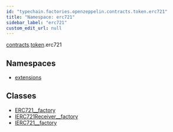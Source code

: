 ```yaml
---
id: "typechain.factories.openzeppelin.contracts.token.erc721"
title: "Namespace: erc721"
sidebar_label: "erc721"
custom_edit_url: null
---
```


[contracts](typechain.factories.openzeppelin.contracts.md).[token](typechain.factories.openzeppelin.contracts.token.md).erc721

## Namespaces

- [extensions](typechain.factories.openzeppelin.contracts.token.erc721.extensions.md)

## Classes

- [ERC721\_\_factory](../classes/typechain.factories.openzeppelin.contracts.token.erc721.ERC721__factory.md)
- [IERC721Receiver\_\_factory](../classes/typechain.factories.openzeppelin.contracts.token.erc721.IERC721Receiver__factory.md)
- [IERC721\_\_factory](../classes/typechain.factories.openzeppelin.contracts.token.erc721.IERC721__factory.md)
